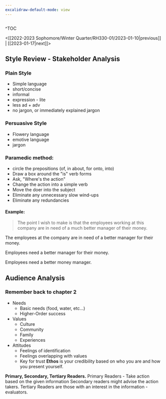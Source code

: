 ```yaml
---
excalidraw-default-mode: view
---
```


```toc

```

^TOC

<[[2022-2023 Sophomore/Winter Quarter/RH330-01/2023-01-10|previous]] | [[2023-01-17|next]]>

## Style Review - Stakeholder Analysis

### Plain Style
- Simple language
- short/concise
- informal
- expression - lite
- less ad + adv
- no jargon, or immediately explained jargon

### Persuasive Style
- Flowery language
- emotive language
- jargon

### Paramedic method:
- circle the prepositions (of, in about, for onto, into)
- Draw a box around the "is" verb forms
- Ask, "Where's the action"
- Change the action into a simple verb
- Move the doer into the subject
- Eliminate any unnecessary slow wind-ups
- Eliminate any redundancies

#### Example:
> 	The point I wish to make is that the employees working at this company are in need of a much better manager of their money.


The employees at the company are in need of a better manager for their money.

Employees need a better manager for their money.

Employees need a better money manager.


## Audience Analysis

### Remember back to chapter 2

- Needs
	- Basic needs (food, water, etc...)
	- Higher-Order success
- Values
	- Culture
	- Community
	- Family
	- Experiences
- Attitudes
	- Feelings of identification
	- Feelings overlapping with values
	- Key for trust
**Ethos** is your credibility based on who you are and how you present yourself.

**Primary, Secondary, Tertiary Readers.** 
Primary Readers  - Take action based on the given information
Secondary readers might advise the action takers.
Tertiary Readers are those with an interest in the information - evaluators.